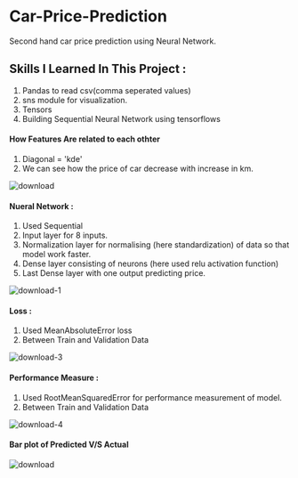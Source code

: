 # Car-Price-Prediction
Second hand car price prediction using Neural Network.

## Skills I Learned In This Project :
1. Pandas to read csv(comma seperated values)
2. sns module for visualization.
3. Tensors
4. Building Sequential Neural Network using tensorflows

#### How Features Are related to each othter
1. Diagonal = 'kde'
2. We can see how the price of car decrease with increase in km.

![download](https://github.com/deep-gtm/Car-Price-Prediction/assets/70434931/1ee7b89b-9f07-4f44-8a95-f4a0e2f75997)

#### Nueral Network : 
1. Used Sequential
2. Input layer for 8 inputs.
3. Normalization layer for normalising (here standardization) of data so that model work faster.
4. Dense layer consisting of neurons (here used relu activation function)
5. Last Dense layer with one output predicting price.

![download-1](https://github.com/deep-gtm/Car-Price-Prediction/assets/70434931/bda3d3e6-62f8-4e2a-bae2-1b94718fa6a1)

#### Loss :
1. Used MeanAbsoluteError loss
2. Between Train and Validation Data

![download-3](https://github.com/deep-gtm/Car-Price-Prediction/assets/70434931/2601e0a4-90c0-45fa-b469-d4db0439aed6)

#### Performance Measure :

1. Used RootMeanSquaredError for performance measurement of model.
2. Between Train and Validation Data


![download-4](https://github.com/deep-gtm/Car-Price-Prediction/assets/70434931/88de29e0-15d3-4aea-a080-03fdc3a289f9)


#### Bar plot of Predicted V/S Actual

![download](https://github.com/deep-gtm/Car-Price-Prediction/assets/70434931/9ec6f133-2257-4793-a012-71a97f979586)



   
